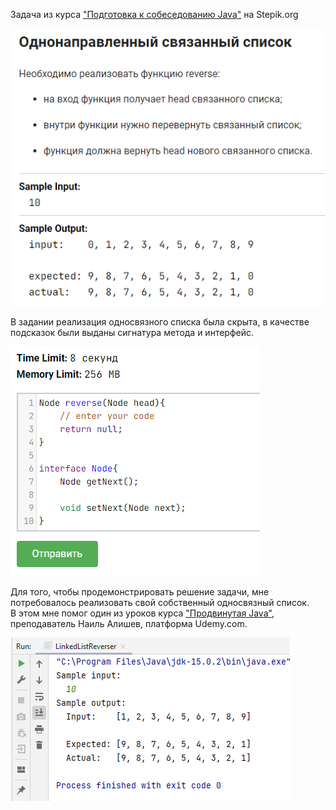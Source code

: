 <p>Задача из курса <a href="https://stepik.org/course/56704">"Подготовка к собеседованию Java"</a> на Stepik.org</p>

![img.png](img.png)

<p>В задании реализация односвязного списка была скрыта, в качестве подсказок были выданы сигнатура метода 
и интерфейс.</p>

![img_1.png](img_1.png)

<p>Для того, чтобы продемонстрировать решение задачи, мне потребовалось реализовать свой собственный
односвязный список.<br> 
В этом мне помог один из уроков курса <a href="https://www.udemy.com/course/javarussia"> "Продвинутая Java"</a>, 
преподаватель Наиль Алишев, платформа Udemy.com.</p>

![img_2.png](img_2.png)